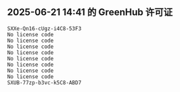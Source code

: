 ## 2025-06-21 14:41 的 GreenHub 许可证
```
SXXe-Qn16-cUgz-i4C8-53F3
No license code
No license code
No license code
No license code
No license code
No license code
No license code
No license code
SXUB-77zp-b3vc-k5C8-ABD7
```
